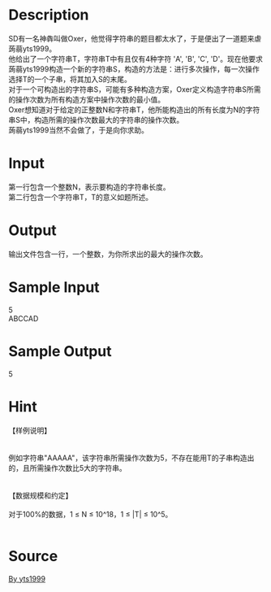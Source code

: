 
# Description

<div class="content"><div>SD有一名神犇叫做Oxer，他觉得字符串的题目都太水了，于是便出了一道题来虐蒟蒻yts1999。</div>
<div></div>
<div>他给出了一个字符串T，字符串T中有且仅有4种字符 &#39;A&#39;, &#39;B&#39;, &#39;C&#39;, &#39;D&#39;。现在他要求蒟蒻yts1999构造一个新的字符串S，构造的方法是：进行多次操作，每一次操作选择T的一个子串，将其加入S的末尾。</div>
<div></div>
<div>对于一个可构造出的字符串S，可能有多种构造方案，Oxer定义构造字符串S所需的操作次数为所有构造方案中操作次数的最小值。</div>
<div></div>
<div>Oxer想知道对于给定的正整数N和字符串T，他所能构造出的所有长度为N的字符串S中，构造所需的操作次数最大的字符串的操作次数。</div>
<div></div>
<div>蒟蒻yts1999当然不会做了，于是向你求助。</div>
<div></div>
<p></p></div>

# Input

<div class="content"><div>第一行包含一个整数N，表示要构造的字符串长度。</div>
<div>
<div></div>
<div>第二行包含一个字符串T，T的意义如题所述。</div>
<div></div>
</div>
<p></p></div>

# Output

<div class="content"><div>输出文件包含一行，一个整数，为你所求出的最大的操作次数。</div>
<div>
<div></div>
</div>
<p></p></div>

# Sample Input

<div class="content"><span class="sampledata">5<br/>
ABCCAD</span></div>

# Sample Output

<div class="content"><span class="sampledata">5</span></div>

# Hint

<div class="content"><p></p><div>【样例说明】</div><br/>
<div></div><br/>
<div>例如字符串&#34;AAAAA&#34;，该字符串所需操作次数为5，不存在能用T的子串构造出的，且所需操作次数比5大的字符串。</div><br/>
<div></div><br/>
<div>【数据规模和约定】</div><br/>
<div>对于100%的数据，1 ≤ N ≤ 10^18，1 ≤ |T| ≤ 10^5。</div><br/>
<p></p><p></p></div>

# Source

<div class="content"><p><a href="problemset.php?search=By yts1999">By yts1999</a></p></div>

